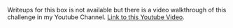 Writeups for this box is not available but there is a video walkthrough of this challenge in my Youtube Channel.
[Link to this Youtube Video](https://www.youtube.com/watch?v=DluG3AGUtTg).
